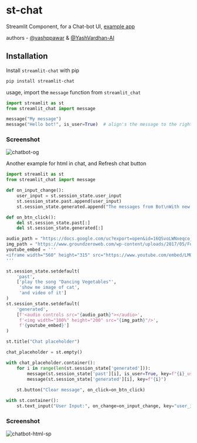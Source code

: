 # st-chat

Streamlit Component, for a Chat-bot UI, [example app](https://share.streamlit.io/ai-yash/st-chat/main/examples/chatbot.py)

authors - [@yashppawar](https://github.com/yashppawar) & [@YashVardhan-AI](https://github.com/yashvardhan-ai)

## Installation

Install `streamlit-chat` with pip
```bash
pip install streamlit-chat 
```

usage, import the `message` function from `streamlit_chat`
```py
import streamlit as st
from streamlit_chat import message

message("My message") 
message("Hello bot!", is_user=True)  # align's the message to the right
```
   
### Screenshot

![chatbot-og](https://user-images.githubusercontent.com/90775147/210397700-5ab9e00d-a61b-4bc9-a34a-b5bd4454b084.png)

Another example for html in chat, and Refresh chat button
```py
import streamlit as st
from streamlit_chat import message

def on_input_change():
    user_input = st.session_state.user_input
    st.session_state.past.append(user_input)
    st.session_state.generated.append("The messages from Bot\nWith new line")

def on_btn_click():
    del st.session_state.past[:]
    del st.session_state.generated[:]

audio_path = "https://docs.google.com/uc?export=open&id=16QSvoLWNxeqco_Wb2JvzaReSAw5ow6Cl"
img_path = "https://www.groundzeroweb.com/wp-content/uploads/2017/05/Funny-Cat-Memes-11.jpg"
youtube_embed = '''
<iframe width="560" height="315" src="https://www.youtube.com/embed/LMQ5Gauy17k" title="YouTube video player" frameborder="0" allow="accelerometer; encrypted-media;"></iframe>
'''

st.session_state.setdefault(
    'past', 
    ['play the song "Dancing Vegetables"', 
     'show me image of cat', 
     'and video of it']
)
st.session_state.setdefault(
    'generated', 
    [f'<audio controls src="{audio_path}"></audio>', 
     f'<img width="100%" height="200" src="{img_path}"/>', 
     f'{youtube_embed}']
)

st.title("Chat placeholder")

chat_placeholder = st.empty()

with chat_placeholder.container():
    for i in range(len(st.session_state['generated'])):                
        message(st.session_state['past'][i], is_user=True, key=f"{i}_user")
        message(st.session_state['generated'][i], key=f"{i}")
    
    st.button("Clear message", on_click=on_btn_click)

with st.container():
    st.text_input("User Input:", on_change=on_input_change, key="user_input")
```

### Screenshot

![chatbot-html-sp](https://user-images.githubusercontent.com/27276267/224219848-9a9df319-fa9d-44ef-9cd0-3b3808fa3799.png)


